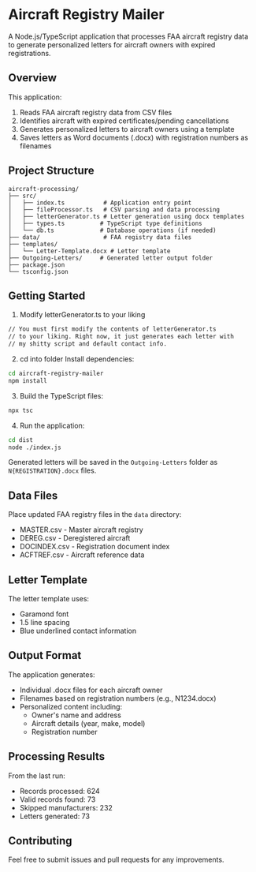 # Aircraft Registry Mailer

A Node.js/TypeScript application that processes FAA aircraft registry data to generate personalized letters for aircraft owners with expired registrations.

## Overview

This application:
1. Reads FAA aircraft registry data from CSV files
2. Identifies aircraft with expired certificates/pending cancellations 
3. Generates personalized letters to aircraft owners using a template
4. Saves letters as Word documents (.docx) with registration numbers as filenames

## Project Structure

```
aircraft-processing/
├── src/
│   ├── index.ts           # Application entry point
│   ├── fileProcessor.ts   # CSV parsing and data processing
│   ├── letterGenerator.ts # Letter generation using docx templates  
│   ├── types.ts          # TypeScript type definitions
│   └── db.ts             # Database operations (if needed)
├── data/                  # FAA registry data files
├── templates/            
│   └── Letter-Template.docx # Letter template
├── Outgoing-Letters/     # Generated letter output folder
├── package.json
└── tsconfig.json
```

## Getting Started

1. Modify letterGenerator.ts to your liking
```bash
// You must first modify the contents of letterGenerator.ts
// to your liking. Right now, it just generates each letter with
// my shitty script and default contact info.
```

2. cd into folder Install dependencies:
```bash
cd aircraft-registry-mailer
npm install
```

3. Build the TypeScript files:
```bash
npx tsc
```

4. Run the application:
```bash
cd dist
node ./index.js
```

Generated letters will be saved in the `Outgoing-Letters` folder as `N{REGISTRATION}.docx` files.

## Data Files

Place updated FAA registry files in the `data` directory:
- MASTER.csv - Master aircraft registry
- DEREG.csv - Deregistered aircraft
- DOCINDEX.csv - Registration document index
- ACFTREF.csv - Aircraft reference data

## Letter Template

The letter template uses:
- Garamond font
- 1.5 line spacing
- Blue underlined contact information

## Output Format

The application generates:
- Individual .docx files for each aircraft owner
- Filenames based on registration numbers (e.g., N1234.docx)
- Personalized content including:
  - Owner's name and address
  - Aircraft details (year, make, model)
  - Registration number

## Processing Results

From the last run:
- Records processed: 624
- Valid records found: 73
- Skipped manufacturers: 232
- Letters generated: 73

## Contributing

Feel free to submit issues and pull requests for any improvements.
